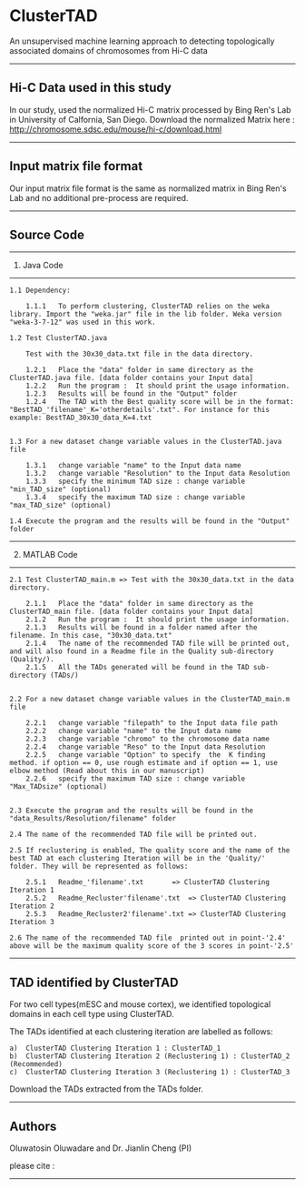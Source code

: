 # ClusterTAD

An unsupervised machine learning approach to detecting topologically associated domains of chromosomes from Hi-C data

-----------------------------------------------------------
Hi-C Data used in this study
-----------------------------------------------------------
In our study, used the normalized Hi-C  matrix processed by Bing Ren's Lab in University of Calfornia, San Diego. 
Download the normalized Matrix here : http://chromosome.sdsc.edu/mouse/hi-c/download.html

-----------------------------------------------------------
Input matrix file format
-----------------------------------------------------------
Our input matrix file format is the same as normalized matrix in Bing Ren's Lab and no additional pre-process are required.

-----------------------------------------------------------
Source Code
-----------------------------------------------------------

-----------------------------------------------------------
1.	Java Code
-----------------------------------------------------------
	
	1.1 Dependency: 
	
		1.1.1	To perform clustering, ClusterTAD relies on the weka library. Import the "weka.jar" file in the lib folder. Weka version "weka-3-7-12" was used in this work.
		
	1.2 Test ClusterTAD.java			
			
		Test with the 30x30_data.txt file in the data directory.
		
		1.2.1	Place the "data" folder in same directory as the ClusterTAD.java file. [data folder contains your Input data]
		1.2.2 	Run the program :  It should print the usage information.
		1.2.3	Results will be found in the "Output" folder
		1.2.4	The TAD with the Best quality score will be in the format: "BestTAD_'filename'_K='otherdetails'.txt". For instance for this example: BestTAD_30x30_data_K=4.txt
					
		
	1.3 For a new dataset change variable values in the ClusterTAD.java file
	
		1.3.1	change variable "name" to the Input data name
		1.3.2	change variable "Resolution" to the Input data Resolution		
		1.3.3	specify the minimum TAD size : change variable "min_TAD_size" (optional)
		1.3.4	specify the maximum TAD size : change variable "max_TAD_size" (optional)
	
	1.4 Execute the program and the results will be found in the "Output" folder
		

-----------------------------------------------------------		
2.	MATLAB Code
-----------------------------------------------------------
	2.1 Test ClusterTAD_main.m => Test with the 30x30_data.txt in the data directory.
	
		2.1.1	Place the "data" folder in same directory as the ClusterTAD_main file. [data folder contains your Input data]
		2.1.2 	Run the program :  It should print the usage information.
		2.1.3	Results will be found in a folder named after the filename. In this case, "30x30_data.txt"
		2.1.4	The name of the recommended TAD file will be printed out, and will also found in a Readme file in the Quality sub-directory (Quality/).
		2.1.5	All the TADs generated will be found in the TAD sub-directory (TADs/)
			
		
	2.2 For a new dataset change variable values in the ClusterTAD_main.m file
	
		2.2.1	change variable "filepath" to the Input data file path	
		2.2.2	change variable "name" to the Input data name
		2.2.3	change variable "chromo" to the chromosome data name
		2.2.4	change variable "Reso" to the Input data Resolution		
		2.2.5	change variable "Option" to specify  the  K finding method. if option == 0, use rough estimate and if option == 1, use elbow method (Read about this in our manuscript)
		2.2.6	specify the maximum TAD size : change variable "Max_TADsize" (optional)
	
	
	2.3 Execute the program and the results will be found in the  "data_Results/Resolution/filename" folder
	
	2.4 The name of the recommended TAD file will be printed out.
	
	2.5 If reclustering is enabled, The quality score and the name of the best TAD at each clustering Iteration will be in the 'Quality/' folder. They will be represented as follows:
	
		2.5.1	Readme_'filename'.txt 		=> ClusterTAD Clustering Iteration 1
		2.5.2	Readme_Recluster'filename'.txt 	=> ClusterTAD Clustering Iteration 2
		2.5.3	Readme_Recluster2'filename'.txt => ClusterTAD Clustering Iteration 3
	
	2.6 The name of the recommended TAD file  printed out in point-'2.4' above will be the maximum quality score of the 3 scores in point-'2.5'
		
		
-----------------------------------------------------------
TAD identified by ClusterTAD
-----------------------------------------------------------

For two cell types(mESC and mouse cortex), we identified topological domains in each cell type using ClusterTAD. 

The TADs identified at each clustering iteration are labelled as follows:

	a)	ClusterTAD Clustering Iteration 1 : ClusterTAD_1
	b)	ClusterTAD Clustering Iteration 2 (Reclustering 1) : ClusterTAD_2 (Recommended)
	c)	ClusterTAD Clustering Iteration 3 (Reclustering 1) : ClusterTAD_3

Download the TADs extracted from the TADs folder. 

-----------------------------------------------------------
Authors
-----------------------------------------------------------
Oluwatosin Oluwadare and Dr. Jianlin Cheng (PI)

please cite :
	
-----------------------------------------------------------